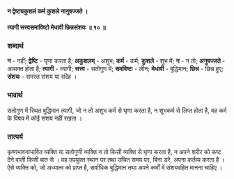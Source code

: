 #### न द्वेष्ट्यकुशलं कर्म कुशले नानुषज्जते ।
#### त्यागी सत्त्वसमाविष्टो मेधावी छिन्नसंशयः ॥ १० ॥

### शब्दार्थ

**न** - नहीं; **द्वेष्टि** - घृणा करता है; **अकुशलम्** - अशुभ; **कर्म** - कर्म; **कुशले** - शुभ में; **न** - न तो; **अनुषज्जते** - आसक्त होता है; **त्यागी** - त्यागी; **सत्त्व** - सतोगुण में; **समविष्टः** - लीन; **मेधावी** - बुद्धिमान; **छिन्न** - छिन्न हुए; **संशयः** - समस्त संशय या संदेह ।

### भावार्थ

सतोगुण में स्थित बुद्धिमान त्यागी, जो न तो अशुभ कर्म से घृणा करता है, न शुभकर्म से लिप्त होता है, वह कर्म के विषय में कोई संशय नहीं रखता ।

### तात्पर्य

कृष्णभावनाभावित व्यक्ति या सतोगुणी व्यक्ति न तो किसी व्यक्ति से घृणा करता है, न अपने शरीर को कष्ट देने वाली किसी बात से । वह उपयुक्त स्थान पर तथा उचित समय पर, बिना डरे, अपना कर्तव्य करता है । ऐसे व्यक्ति को, जो अध्यात्म को प्राप्त है, सर्वाधिक बुद्धिमान तथा अपने कर्मों में संशयरहित मानना चाहिए ।